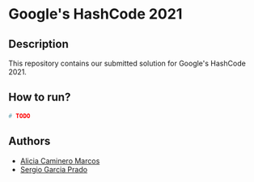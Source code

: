 # Google's HashCode 2021

## Description

This repository contains our submitted solution for Google's HashCode 2021.

## How to run?
```bash
# TODO
```

## Authors

* [Alicia Caminero Marcos](mailto:aliciacaminero18@gmail.com)
* [Sergio Garcia Prado](mailto:sergio@garciparedes.me)

